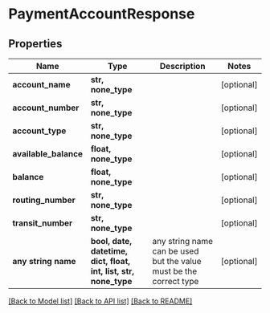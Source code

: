 # PaymentAccountResponse


## Properties
Name | Type | Description | Notes
------------ | ------------- | ------------- | -------------
**account_name** | **str, none_type** |  | [optional] 
**account_number** | **str, none_type** |  | [optional] 
**account_type** | **str, none_type** |  | [optional] 
**available_balance** | **float, none_type** |  | [optional] 
**balance** | **float, none_type** |  | [optional] 
**routing_number** | **str, none_type** |  | [optional] 
**transit_number** | **str, none_type** |  | [optional] 
**any string name** | **bool, date, datetime, dict, float, int, list, str, none_type** | any string name can be used but the value must be the correct type | [optional]

[[Back to Model list]](../README.md#documentation-for-models) [[Back to API list]](../README.md#documentation-for-api-endpoints) [[Back to README]](../README.md)


